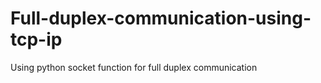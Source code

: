 # Full-duplex-communication-using-tcp-ip
Using python socket function for full duplex communication
